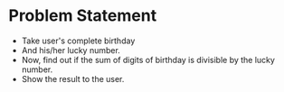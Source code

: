 # Problem Statement
* Take user's complete birthday
* And his/her lucky number.
* Now, find out if the sum of digits of birthday is divisible by the lucky number.
* Show the result to the user.
